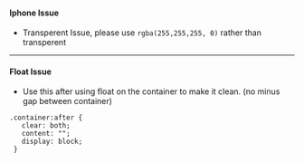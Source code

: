 #### Iphone Issue
 - Transperent Issue, please use `rgba(255,255,255, 0)` rather than transperent

--------

#### Float Issue
- Use this after using float on the container to make it clean. (no minus gap between container)
 ``` 
 .container:after {
    clear: both;
    content: "";
    display: block;
  }
  ```

